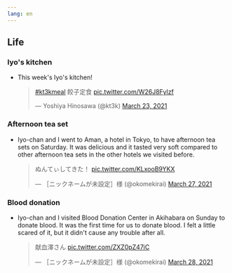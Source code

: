 ```yaml
---
lang: en
---
```


## Life

### Iyo's kitchen

- This week's Iyo's kitchen!

  <blockquote class="twitter-tweet"><p lang="ja" dir="ltr"><a href="https://twitter.com/hashtag/kt3kmeal?src=hash&amp;ref_src=twsrc%5Etfw">#kt3kmeal</a> 餃子定食 <a href="https://t.co/W26J8FyIzf">pic.twitter.com/W26J8FyIzf</a></p>&mdash; Yoshiya Hinosawa (@kt3k) <a href="https://twitter.com/kt3k/status/1374338401936175107?ref_src=twsrc%5Etfw">March 23, 2021</a></blockquote> <script async src="https://platform.twitter.com/widgets.js" charset="utf-8"></script>

### Afternoon tea set

- Iyo-chan and I went to Aman, a hotel in Tokyo, to have afternoon tea sets on Saturday. It was delicious and it tasted very soft compared to other afternoon tea sets in the other hotels we visited before.

  <blockquote class="twitter-tweet"><p lang="ja" dir="ltr">ぬんてぃしてきた！ <a href="https://t.co/KLxooB9YKX">pic.twitter.com/KLxooB9YKX</a></p>&mdash; ［ニックネームが未設定］様 (@okomekirai) <a href="https://twitter.com/okomekirai/status/1375752750319816707?ref_src=twsrc%5Etfw">March 27, 2021</a></blockquote> <script async src="https://platform.twitter.com/widgets.js" charset="utf-8"></script>

### Blood donation

- Iyo-chan and I visited Blood Donation Center in Akihabara on Sunday to donate blood. It was the first time for us to donate blood. I felt a little scared of it, but it didn't cause any trouble after all.

  <blockquote class="twitter-tweet"><p lang="ja" dir="ltr">献血澤さん <a href="https://t.co/ZXZ0pZ47iC">pic.twitter.com/ZXZ0pZ47iC</a></p>&mdash; ［ニックネームが未設定］様 (@okomekirai) <a href="https://twitter.com/okomekirai/status/1376056157215760387?ref_src=twsrc%5Etfw">March 28, 2021</a></blockquote> <script async src="https://platform.twitter.com/widgets.js" charset="utf-8"></script>
